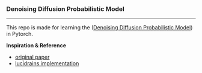 ### Denoising Diffusion Probabilistic Model
---
This repo is made for learning the ([Denoising Diffusion Probabilistic Model](https://arxiv.org/pdf/2006.11239)) in Pytorch.

**Inspiration & Reference**
- [original paper](https://arxiv.org/pdf/2006.11239)
- [lucidrains implementation](https://github.com/lucidrains/denoising-diffusion-pytorch)


